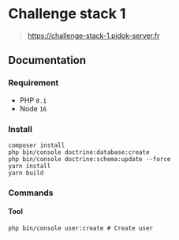 # Challenge stack 1
> https://challenge-stack-1.pidok-server.fr
## Documentation
### Requirement
* PHP ``8.1``
* Node ``16``
### Install
```shell
composer install
php bin/console doctrine:database:create
php bin/console doctrine:schema:update --force
yarn install
yarn build
```
### Commands
#### Tool
```shell
php bin/console user:create # Create user
```